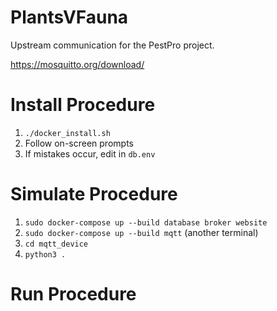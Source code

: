 # PlantsVFauna
Upstream communication for the PestPro project.

https://mosquitto.org/download/

# Install Procedure
1. `./docker_install.sh`
2. Follow on-screen prompts
3. If mistakes occur, edit in `db.env`

# Simulate Procedure
1. `sudo docker-compose up --build database broker website`
2. `sudo docker-compose up --build mqtt` (another terminal)
3. `cd mqtt_device`
4. `python3 .`

# Run Procedure


